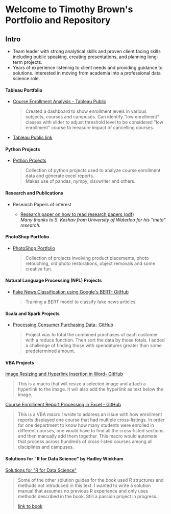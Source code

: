# Welcome to Timothy Brown's Portfolio and Repository

## Intro<br>
* Team leader with strong analytical skills and proven client facing skills including public speaking, creating presentations, and planning long-term projects.
* Years of experience listening to client needs and providing guidance to solutions. Interested in moving from academia into a professional data science role.

#### Tableau Portfolio <br>


* [Course Enrollment Analysis - Tableau Public](https://public.tableau.com/profile/timothy.brown2096#!/vizhome/AlpharettaProject/Story1) <br>

  > Created a dashboard to show enrollment levels in various subjects, courses and campuses.  Can identify "low enrollment" classes with slider to adjust threshold level to be considered "low enrollment" course to measure impact of cancelling courses.

* [Tableau Public link](https://public.tableau.com/profile/timothy.brown2096#!/) <br>

#### Python Projects <br>

* [Python Projects](https://brownt47.github.io/Python_Projects/)<br>
  
  > Collection of python projects used to analyze course enrollment data and generate excel reports.  
  > Makes use of pandas, nympy, xlsxwriter and others.

#### Research and Publications <br>
- Research Papers of interest

  * [Research paper on how to read research papers (pdf)](https://web.stanford.edu/class/ee384m/Handouts/HowtoReadPaper.pdf) <br>
    *Many thanks to S. Keshav from University of Waterloo for his "meta" research.*

#### PhotoShop Portfolio <br>
* [PhotoShop Portfolio](https://brownt47.github.io/Photoshop/) <br>

  > Collection of projects involving product placements, photo retouching, old photo restorations, object removals and some creative fun.

#### Natural Language Processing (NPL) Projects <br>
* [Fake News Classification using Google's BERT- GitHub](https://github.com/brownt47/NLP_Projects/blob/main/BERT%20NLP%20Classification.md)
  
  > Training a BERT model to classify fake news articles.  

#### Scala and Spark Projects <br>
* [Processing Consumer Purchasing Data- GitHub](https://github.com/brownt47/Scala/blob/main/CustomerPurchasing.md)
  
  > Project was to total the combined purchases of each customer with a reduce function. Then sort the data by those totals. I added a challenge of finding those with spendatures greater than some predetermined amount.

#### VBA Projects <br>
[Image Resizing and Hyperlink Insertion  in Word- GitHub](https://github.com/brownt47/VBA-Projects/blob/main/ResizeImage.md)
  
  > This is a macro that will resize a selected image and attach a hyperlink to the image. It will also add the hyperlink as text below the image.

[Course Enrollment Report Processing in Excel - GitHub](https://github.com/brownt47/VBA-Projects/blob/main/CrossListedCourses.md) <br>
  
  > This is a VBA macro I wrote to address an issue with how enrollment reports displayed one course that had multiple cross-listings.  In order for one department to know how many students were enrolled in different courses, one would have to find all the cross-listed sections and then manually add them together.  This macro would automate that process across hundreds of cross-listed courses among all disciplines and campuses.

#### Solutions for "R for Data Science" by Hadley Wickham<br>
[Solutions for "R for Data Science"](https://brownt47.github.io/R-For-Data-Science-Solutions) <br>
    
  > Some of the other solution guides for the book used R structures and methods not introduced in this text.  I wanted to write a solution manual that assumes no previous R experience and only uses methods described in the book.  Still a passion project in progress.
  > 
  > [link to book](https://r4ds.had.co.nz/) <br>

